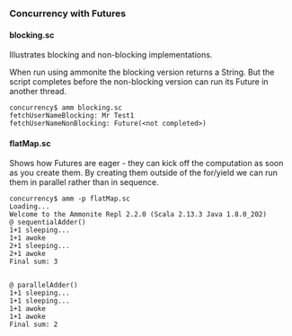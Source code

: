 ### Concurrency with Futures

#### blocking.sc
Illustrates blocking and non-blocking implementations.

When run using ammonite the blocking version returns a String. But the script completes before the non-blocking version can run its Future in another thread.

```
concurrency$ amm blocking.sc
fetchUserNameBlocking: Mr Test1
fetchUserNameNonBlocking: Future(<not completed>)
```

#### flatMap.sc
Shows how Futures are eager - they can kick off the computation as soon as you create them. By creating them outside of the for/yield we can run them in parallel rather than in sequence.

```
concurrency$ amm -p flatMap.sc
Loading...
Welcome to the Ammonite Repl 2.2.0 (Scala 2.13.3 Java 1.8.0_202)
@ sequentialAdder()
1+1 sleeping...
1+1 awoke
2+1 sleeping...
2+1 awoke
Final sum: 3


@ parallelAdder()
1+1 sleeping...
1+1 sleeping...
1+1 awoke
1+1 awoke
Final sum: 2
```
